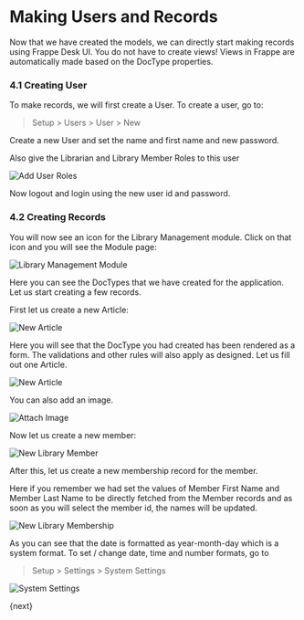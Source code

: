 # Making Users and Records

Now that we have created the models, we can directly start making records using Frappe Desk UI. You do not have to create views! Views in Frappe are automatically made based on the DocType properties.

### 4.1 Creating User

To make records, we will first create a User. To create a user, go to:

> Setup > Users > User > New

Create a new User and set the name and first name and new password.

Also give the Librarian and Library Member Roles to this user

<img class="screenshot" alt="Add User Roles" src="{{docs_base_url}}/assets/img/add_user_roles.png">

Now logout and login using the new user id and password.

### 4.2 Creating Records

You will now see an icon for the Library Management module. Click on that icon and you will see the Module page:

<img class="screenshot" alt="Library Management Module" src="{{docs_base_url}}/assets/img/lib_management_module.png">

Here you can see the DocTypes that we have created for the application. Let us start creating a few records.

First let us create a new Article:

<img class="screenshot" alt="New Article" src="{{docs_base_url}}/assets/img/new_article_blank.png">

Here you will see that the DocType you had created has been rendered as a form. The validations and other rules will also apply as designed. Let us fill out one Article.

<img class="screenshot" alt="New Article" src="{{docs_base_url}}/assets/img/new_article.png">

You can also add an image.

<img class="screenshot" alt="Attach Image" src="{{docs_base_url}}/assets/img/attach_image.gif">

Now let us create a new member:

<img class="screenshot" alt="New Library Member" src="{{docs_base_url}}/assets/img/new_member.png">

After this, let us create a new membership record for the member.

Here if you remember we had set the values of Member First Name and Member Last Name to be directly fetched from the Member records and as soon as you will select the member id, the names will be updated.

<img class="screenshot" alt="New Library Membership" src="{{docs_base_url}}/assets/img/new_lib_membership.png">

As you can see that the date is formatted as year-month-day which is a system format. To set / change date, time and number formats, go to

> Setup > Settings > System Settings

<img class="screenshot" alt="System Settings" src="{{docs_base_url}}/assets/img/system_settings.png">

{next}
